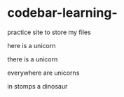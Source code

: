 # codebar-learning-
practice site to store my files 

here is a unicorn 

there is a unicorn

everywhere are unicorns

in stomps a dinosaur  